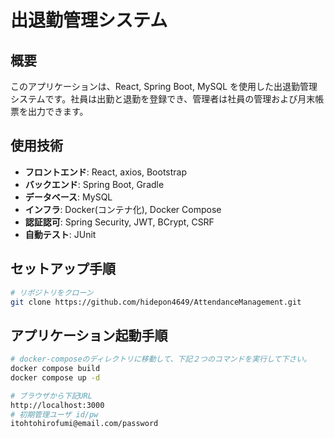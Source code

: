 # 出退勤管理システム

## 概要

このアプリケーションは、React, Spring Boot, MySQL を使用した出退勤管理システムです。社員は出勤と退勤を登録でき、管理者は社員の管理および月末帳票を出力できます。

## 使用技術

- **フロントエンド**: React, axios, Bootstrap
- **バックエンド**: Spring Boot, Gradle
- **データベース**: MySQL
- **インフラ**: Docker(コンテナ化), Docker Compose
- **認証認可**: Spring Security, JWT, BCrypt, CSRF
- **自動テスト**: JUnit

## セットアップ手順

```bash
# リポジトリをクローン
git clone https://github.com/hidepon4649/AttendanceManagement.git
```

## アプリケーション起動手順

```bash
# docker-composeのディレクトリに移動して、下記２つのコマンドを実行して下さい。
docker compose build
docker compose up -d

# ブラウザから下記URL
http://localhost:3000
# 初期管理ユーザ id/pw
itohtohirofumi@email.com/password
```

<!--
TODO:主な機能を紹介する
## 主な機能
- 共通機能(一般ユーザ、管理ユーザ)
  - ログイン・認証認可(JWT, CSRF)
  - 出勤・退勤の登録
  - 月次帳票のPDF出力
- 管理機能(管理ユーザ)
  - ユーザの新規登録・編集・削除
  - 出勤・退勤の修正
  - 操作履歴の閲覧
-->

<!--
TODO:デモ画面のキャプチャを載せる
## デモ
![ログイン画面](./docs/login.png)
![出退勤登録](./docs/attendance.png)
-->
